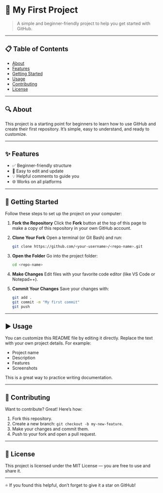 # 🌟 My First Project

> A simple and beginner-friendly project to help you get started with GitHub.

---

## 📋 Table of Contents

* [About](#-about)
* [Features](#-features)
* [Getting Started](#-getting-started)
* [Usage](#-usage)
* [Contributing](#-contributing)
* [License](#-license)

---

## 🔍 About

This project is a starting point for beginners to learn how to use GitHub and create their first repository. It’s simple, easy to understand, and ready to customize.

---

## ✨ Features

* ✅ Beginner-friendly structure
* 📁 Easy to edit and update
* 💡 Helpful comments to guide you
* 🌐 Works on all platforms

---

## 🚀 Getting Started

Follow these steps to set up the project on your computer:

1. **Fork the Repository**
   Click the **Fork** button at the top of this page to make a copy of this repository in your own GitHub account.

2. **Clone Your Fork**
   Open a terminal (or Git Bash) and run:

   ```bash
   git clone https://github.com/<your-username>/<repo-name>.git
   ```

3. **Open the Folder**
   Go into the project folder:

   ```bash
   cd <repo-name>
   ```

4. **Make Changes**
   Edit files with your favorite code editor (like VS Code or Notepad++).

5. **Commit Your Changes**
   Save your changes with:

   ```bash
   git add .
   git commit -m "My first commit"
   git push
   ```

---

## ▶️ Usage

You can customize this README file by editing it directly. Replace the text with your own project details. For example:

* Project name
* Description
* Features
* Screenshots

This is a great way to practice writing documentation.

---

## 🤝 Contributing

Want to contribute? Great! Here’s how:

1. Fork this repository.
2. Create a new branch: `git checkout -b my-new-feature`.
3. Make your changes and commit them.
4. Push to your fork and open a pull request.

---

## 📜 License

This project is licensed under the MIT License — you are free to use and share it.

---

⭐ If you found this helpful, don’t forget to give it a star on GitHub!
